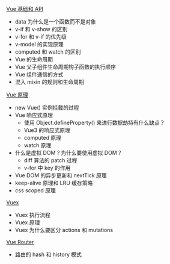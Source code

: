 [Vue 基础和 API](./Vue基础和API.md)

- data 为什么是一个函数而不是对象
- v-if 和 v-show 的区别
- v-for 和 v-if 的优先级
- v-model 的实现原理
- computed 和 watch 的区别
- Vue 的生命周期
- Vue 父子组件生命周期钩子函数的执行顺序
- Vue 组件通信的方式
- 混入 mixin 的规则和生命周期

[Vue 原理](./Vue原理.md)

- new Vue() 实例挂载的过程
- Vue 响应式原理
  - 使用 Object.defineProperty() 来进行数据劫持有什么缺点？
  - Vue3 的响应式原理
  - computed 原理
  - watch 原理
- 什么是虚拟 DOM？为什么要使用虚拟 DOM？
  - diff 算法的 patch 过程
  - v-for 中 key 的作用
- Vue DOM 的异步更新和 nextTick 原理
- keep-alive 原理和 LRU 缓存策略
- css scoped 原理

[Vuex](./Vuex.md)

- Vuex 执行流程
- Vuex 原理
- Vuex 为什么要区分 actions 和 mutations

[Vue Router](./VueRouter.md)

- 路由的 hash 和 history 模式
